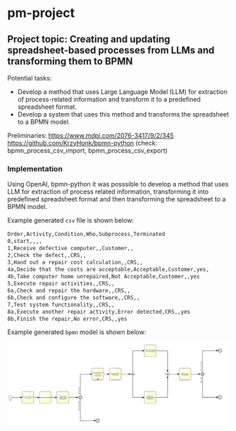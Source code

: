 # pm-project

## Project topic: Creating and updating spreadsheet-based processes from LLMs and transforming them to BPMN

Potential tasks: 
* Develop a method that uses Large Language Model (LLM) for extraction of process-related information and transform it to a predefined spreadsheet format.
* Develop a system that uses this method and transforms the spreadsheet to a BPMN model.

Preliminaries: 
https://www.mdpi.com/2076-3417/9/2/345
https://github.com/KrzyHonk/bpmn-python 
(check: bpmn_process_csv_import, bpmn_process_csv_export)

### Implementation

Using OpenAI, bpmn-python it was posssible to develop a method that uses LLM for extraction of process related information, transforming it into predefined spreadsheet format and then transforming the spreadsheet to a BPMN model.

Example generated `csv` file is shown below:

```csv
Order,Activity,Condition,Who,Subprocess,Terminated
0,start,,,,
1,Receive defective computer,,Customer,,
2,Check the defect,,CRS,,
3,Hand out a repair cost calculation,,CRS,,
4a,Decide that the costs are acceptable,Acceptable,Customer,yes,
4b,Take computer home unrepaired,Not Acceptable,Customer,,yes
5,Execute repair activities,,CRS,,
6a,Check and repair the hardware,,CRS,,
6b,Check and configure the software,,CRS,,
7,Test system functionality,,CRS,,
8a,Execute another repair activity,Error detected,CRS,,yes
8b,Finish the repair,No error,CRS,,yes
```

Example generated `bpmn` model is shown below:

![alt text](https://github.com/MSpinczyk/pm-project/blob/main/example.png)

